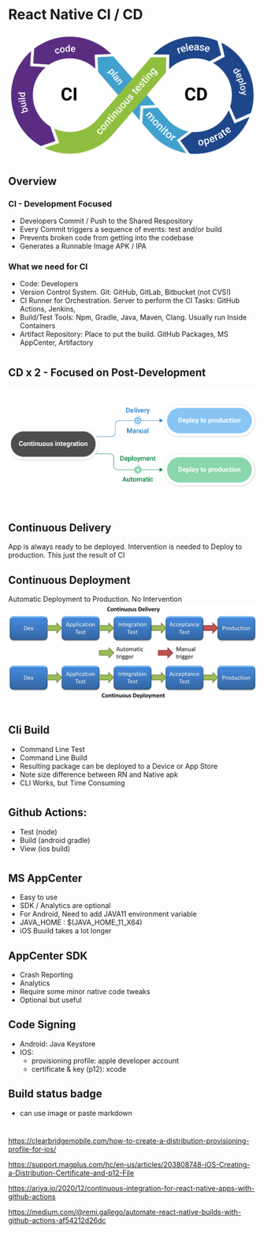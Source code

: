 # React Native CI / CD
![CD-CD](__asset/01.png)

## Overview
### CI - Development Focused
  - Developers Commit / Push to the Shared Respository
  - Every Commit triggers a sequence of events: test and/or build
  - Prevents broken code from getting into the codebase
  - Generates a Runnable Image APK / IPA

### What we need for CI
 - Code:  Developers
 - Version Control System. Git:  GitHub, GitLab, Bitbucket  (not CVS!)
 - CI Runner for Orchestration.  Server to perform the CI Tasks:  GitHub Actions, Jenkins,
 - Build/Test Tools:  Npm, Gradle, Java, Maven, Clang.  Usually run Inside Containers
 - Artifact Repository:  Place to put the build.  GitHub Packages, MS AppCenter, Artifactory

#
#
#
#
#
#
#
#
#
#
#

## CD x 2 - Focused on Post-Development
![CD](__asset/03.png)
## Continuous Delivery
App is always ready to be deployed.  Intervention is needed to Deploy to production.  This just the result of CI
## Continuous Deployment
Automatic Deployment to Production. No Intervention
![CD](__asset/04.jpg)

#
#
#
#
#
#
#
#
#
#


## CIi Build
- Command Line Test
- Command Line Build
- Resulting package can be deployed to a Device or App Store
- Note size difference between RN and Native apk
- CLI Works, but Time Consuming
#
#
#
#
#
#
#
#
#
#

## Github Actions:
  - Test (node)
  - Build (android gradle)
  - View (ios build)
#
#
#
#
#
#
#
## MS AppCenter

- Easy to use
- SDK / Analytics are optional
- For Android, Need to add JAVA11 environment variable
- JAVA_HOME : $(JAVA_HOME_11_X64)
- iOS Buuild takes a lot longer

## AppCenter SDK
 - Crash Reporting
 - Analytics
 - Require some minor native code tweaks
 - Optional but useful

## Code Signing
- Android:  Java Keystore
- IOS:
  - provisioning profile: apple developer account
  - certificate & key (p12): xcode

## Build status badge
 - can use image or paste markdown


#
#
https://clearbridgemobile.com/how-to-create-a-distribution-provisioning-profile-for-ios/

https://support.magplus.com/hc/en-us/articles/203808748-iOS-Creating-a-Distribution-Certificate-and-p12-File

https://ariya.io/2020/12/continuous-integration-for-react-native-apps-with-github-actions

https://medium.com/@remi.gallego/automate-react-native-builds-with-github-actions-af54212d26dc